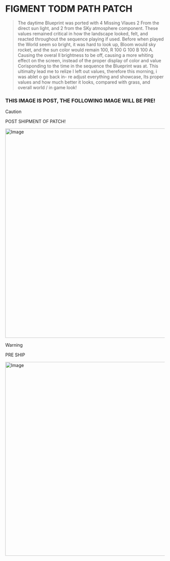 # FIGMENT TODM PATH PATCH


> The daytime Blueprint was ported with 4 Missing Vlaues 2 From the direct sun light, and 2 from the SKy atmosphere component. These values remained critical in how the landscape looked, felt, and reacted throughout the sequence playing if used.
 Before when played the World seem so bright, it was hard to look up, Bloom would sky rocket, and the sun color would remain 100, R 100 G 100 B 100 A. Causing the overal ll brightness to be off, causing a more whiting effect on the screen, 
instead of the proper display of color and value Corisponding to the time in the sequence the Blueprint was at. This ultimalty lead me to relize I left out values, therefore this morning, i was ablet o go back in- re
 adjust everything and showcase, Its proper values and how much better it looks, compared with grass, and overall world / in game look!


### THIS IMAGE IS POST, THE FOLLOWING IMAGE WILL BE PRE!

> [!Caution]
> POST SHIPMENT OF PATCH!

<img width="1751" height="661" alt="Image" src="https://github.com/user-attachments/assets/821dbd1e-bd50-44d9-a9a1-96a04c04d28f" />




> [!Warning]
> PRE SHIP



<img width="1834" height="612" alt="Image" src="https://github.com/user-attachments/assets/26e07765-e1e7-4d64-980c-f1446eb23403" />


